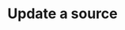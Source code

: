 ---
content-type: "api-endpoint"
endpoint: "sources"
key: "update-a-source"
version: "4"
order: 2


title: "Update a source"
method: "put"
short-url: |
  /v{{ object.version }}{{ object.endpoint-url }}/{id}
full-url: |
  {{ api.base-url }}{{ endpoint.short-url | flatify }}
short: "{{ api.core-objects.sources.update.description }}"
description: "{{ api.core-objects.sources.update.description }}"


arguments:
  - name: "id"
    required: true
    type: "path parameter"
    description: "A path parameter corresponding to the unique ID of the source to be updated."

  - name: "display_name"
    required: false
    type: "string"
    description: "{{ connect.common.attributes.display-name }}"

  - name: "properties"
    required: false
    type: "object"
    description: "{{ connect.common.attributes.properties | flatify }}"


returns: |
  If successful, the API will return a status of <code class="api success">200 OK</code> and a [Source object]({{ api.core-objects.sources.object }}).

examples:
  - type: "request"
    language: "json"
    code: |
      curl -X {{ endpoint.method | upcase }} {{ endpoint.full-url | flatify | strip_newlines }}
           -H "Authorization: Bearer <ACCESS_TOKEN>" 
           -H "Content-Type: application/json"
           -d "{
                   "display_name":"Salesforce",
                   "properties":{
                      "frequency_in_minutes":"360"
                   }
               }"

  - type: "response"
    language: "json"
    code: |
      HTTP/1.1 200 OK
      Content-Type: application/json;charset=ISO-8859-1

      {
         "properties":{
            "frequency_in_minutes":"360",
            "image_version":"1.latest",
            "start_date":"2017-01-01T00:00:00Z",
            "anchor_time":"2018-02-06T12:45:00Z"
         },
         "updated_at":"2018-02-06T17:37:14Z",
         "check_job_name":null,
         "name":"salesforce",
         "type":"platform.salesforce",
         "deleted_at":null,
         "system_paused_at":null,
         "stitch_client_id":<ACCOUNT_ID>,
         "paused_at":null,
         "id":<SOURCE_ID>,
         "display_name":"Salesforce",
         "created_at":"2018-02-06T17:36:02Z",
         "report_card":{
            "type":"platform.salesforce",
            "current_step":1,
            "steps":[
               {
                  "type":"form",
                  "properties":[
                     {
                        "name":"image_version",
                        "is_required":true,
                        "provided":true,
                        "is_credential":false,
                        "system_provided":true,
                        "json_schema":null
                     },
                     {
                        "name":"frequency_in_minutes",
                        "is_required":true,
                        "provided":true,
                        "is_credential":false,
                        "system_provided":false,
                        "json_schema":{
                           "type":"string",
                           "pattern":"^\\d+$"
                        }
                     },
                     {
                        "name":"api_type",
                        "is_required":true,
                        "provided":false,
                        "is_credential":false,
                        "system_provided":false,
                        "json_schema":{
                           "type":"string",
                           "pattern":"^(REST|BULK)$"
                        }
                     },
                     {
                        "name":"is_sandbox",
                        "is_required":false,
                        "provided":false,
                        "is_credential":false,
                        "system_provided":false,
                        "json_schema":{
                           "type":"string",
                           "pattern":"^(true|false)$"
                        }
                     },
                     {
                        "name":"quota_percent_per_run",
                        "is_required":false,
                        "provided":false,
                        "is_credential":false,
                        "system_provided":false,
                        "json_schema":{
                           "type":"string",
                           "pattern":"^\\d+$"
                        }
                     },
                     {
                        "name":"quota_percent_total",
                        "is_required":false,
                        "provided":false,
                        "is_credential":false,
                        "system_provided":false,
                        "json_schema":{
                           "type":"string",
                           "pattern":"^\\d+$"
                        }
                     },
                     {
                        "name":"select_fields_by_default",
                        "is_required":true,
                        "provided":false,
                        "is_credential":false,
                        "system_provided":false,
                        "json_schema":{
                           "type":"string",
                           "pattern":"^(true|false)$"
                        }
                     },
                     {
                        "name":"start_date",
                        "is_required":true,
                        "provided":true,
                        "is_credential":false,
                        "system_provided":false,
                        "json_schema":{
                           "type":"string",
                           "pattern":"^\\d{4}-\\d{2}-\\d{2}T00:00:00Z$"
                        }
                     }
                  ]
               },
               {
                  "type":"oauth",
                  "properties":[
                     {
                        "name":"client_id",
                        "is_required":true,
                        "provided":false,
                        "is_credential":true,
                        "system_provided":false,
                        "json_schema":{
                           "type":"string"
                        }
                     },
                     {
                        "name":"client_secret",
                        "is_required":true,
                        "provided":false,
                        "is_credential":true,
                        "system_provided":false,
                        "json_schema":{
                           "type":"string"
                        }
                     },
                     {
                        "name":"instance_url",
                        "is_required":true,
                        "provided":false,
                        "is_credential":false,
                        "system_provided":false,
                        "json_schema":{
                           "type":"string",
                           "format":"uri"
                        }
                     },
                     {
                        "name":"orgid",
                        "is_required":false,
                        "provided":false,
                        "is_credential":false,
                        "system_provided":false,
                        "json_schema":{
                           "type":"string"
                        }
                     },
                     {
                        "name":"refresh_token",
                        "is_required":true,
                        "provided":false,
                        "is_credential":true,
                        "system_provided":false,
                        "json_schema":{
                           "type":"string"
                        }
                     }
                  ]
               },
               {
                  "type":"discover_schema",
                  "properties":[  ]
               },
               {
                  "type":"field_selection",
                  "properties":[  ]
               },
               {
                  "type":"fully_configured",
                  "properties":[  ]
               }
            ],
            "current_step_hints":{
               "api":{
                  "method":"PUT",
                  "url":"{{ endpoint.short-url | flatify | strip_newlines }}"
               }
            }
         }
      }
  - type: "errors"
---